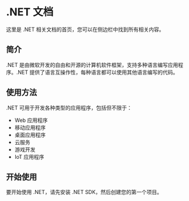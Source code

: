# .NET 文档

这里是 .NET 相关文档的首页，您可以在侧边栏中找到所有相关内容。

## 简介

.NET 是由微软开发的自由和开源的计算机软件框架，支持多种语言编写应用程序。.NET 提供了语言互操作性，每种语言都可以使用其他语言编写的代码。

## 使用方法

.NET 可用于开发各种类型的应用程序，包括但不限于：
- Web 应用程序
- 移动应用程序
- 桌面应用程序
- 云服务
- 游戏开发
- IoT 应用程序

## 开始使用

要开始使用 .NET，请先安装 .NET SDK，然后创建您的第一个项目。 
